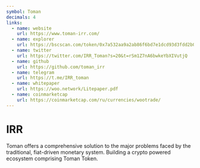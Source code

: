 ```yaml
---
symbol: Toman
decimals: 4
links:
  - name: website
    url: https://www.toman-irr.com/
  - name: explorer
    url: https://bscscan.com/token/0x7a532aa9a2ab86f6bd7e1dcd93d3fdd2b0b410a6
  - name: twitter
    url: https://twitter.com/IRR_Toman?s=20&t=rSm1Z7nA6bwkeYbXIVutjQ
  - name: github
    url: https://github.com/toman_irr
  - name: telegram
    url: https://t.me/IRR_toman
  - name: whitepaper
    url: https://woo.network/Litepaper.pdf
  - name: coinmarketcap
    url: https://coinmarketcap.com/ru/currencies/wootrade/
---
```


# IRR

Toman offers a comprehensive solution to the major problems faced by the traditional, fiat-driven monetary system. Building a crypto powered ecosystem comprising Toman Token.
